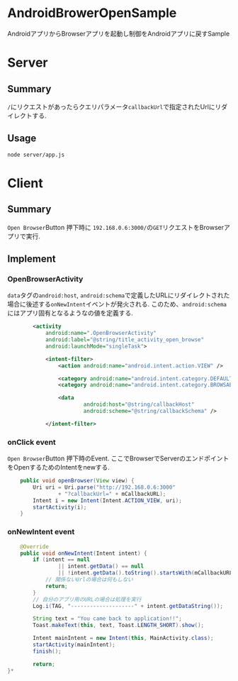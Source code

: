AndroidBrowerOpenSample
=======================

AndroidアプリからBrowserアプリを起動し制御をAndroidアプリに戻すSample

# Server

## Summary
`/`にリクエストがあったらクエリパラメータ`callbackUrl`で指定されたUrlにリダイレクトする.

## Usage
```bash
node server/app.js
```

# Client

## Summary
`Open Browser`Button 押下時に `192.168.0.6:3000/`の`GET`リクエストをBrowserアプリで実行.

## Implement
### OpenBrowserActivity
`data`タグの`android:host`, `android:schema`で定義したURLにリダイレクトされた場合に後述する`onNewIntent`イベントが発火される.
このため、`android:schema`にはアプリ固有となるようなの値を定義する.
```xml
        <activity
            android:name=".OpenBrowserActivity"
            android:label="@string/title_activity_open_browse"
            android:launchMode="singleTask">

            <intent-filter>
                <action android:name="android.intent.action.VIEW" />

                <category android:name="android.intent.category.DEFAULT" />
                <category android:name="android.intent.category.BROWSABLE" />

                <data
                        android:host="@string/callbackHost"
                        android:scheme="@string/callbackSchema" />

            </intent-filter>
```
### onClick event
`Open Browser`Button 押下時のEvent.
ここでBrowserでServerのエンドポイントをOpenするためのIntentをnewする.
```java
    public void openBrowser(View view) {
        Uri uri = Uri.parse("http://192.168.0.6:3000"
                + "?callbackUrl=" + mCallbackURL);
        Intent i = new Intent(Intent.ACTION_VIEW, uri);
        startActivity(i);
    }
```
### onNewIntent event
```java
    @Override
    public void onNewIntent(Intent intent) {
        if (intent == null
                || intent.getData() == null
                || !intent.getData().toString().startsWith(mCallbackURL)) {
            // 関係ないUrlの場合は何もしない
            return;
        }
        // 自分のアプリ用のURLの場合は処理を実行
        Log.i(TAG, "--------------------" + intent.getDataString());

        String text = "You came back to application!!";
        Toast.makeText(this, text, Toast.LENGTH_SHORT).show();

        Intent mainIntent = new Intent(this, MainActivity.class);
        startActivity(mainIntent);
        finish();

        return;
}*
```
